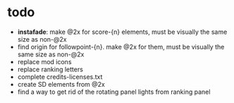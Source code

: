 # todo
- **instafade**: make @2x for score-{n} elements, must be visually the same size as non-@2x
- find origin for followpoint-{n}. make @2x for them, must be visually the same size as non-@2x
- replace mod icons
- replace ranking letters
- complete credits-licenses.txt
- create SD elements from @2x
- find a way to get rid of the rotating panel lights from ranking panel
